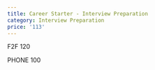 ```yaml
---
title: Career Starter - Interview Preparation
category: Interview Preparation
price: '113'
---
```

F2F 120 

PHONE 100
